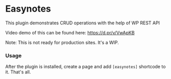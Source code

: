 # Easynotes
This plugin demonstrates CRUD operations with the help of WP REST API

Video demo of this can be found here: https://d.pr/v/VwApKB

Note: This is not ready for production sites. It's a WIP.

### Usage
After the plugin is installed, create a page and add `[easynotes]` shortcode to it. That's all.
